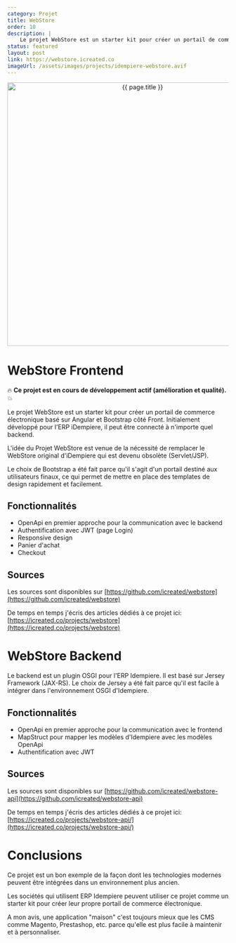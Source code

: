```yaml
---
category: Projet
title: WebStore
order: 10
description: |
    Le projet WebStore est un starter kit pour créer un portail de commerce électronique basé sur Angular et Bootstrap côté Front. Initialement développé pour l'ERP iDempiere pour remplacer le WebStore original qui est devenu obsolète (Servlet/JSP). Il peut être connecté à n'importe quel backend.
status: featured
layout: post
link: https://webstore.icreated.co
imageUrl: /assets/images/projects/idempiere-webstore.avif
---
```


<p align="center">
<img src="{{ page.imageUrl }}" alt="{{ page.title }}" style="width: 600px;">
</p>

# WebStore Frontend

:fire: **Ce projet est en cours de développement actif (amélioration et qualité).** :boom:

Le projet WebStore est un starter kit pour créer un portail de commerce électronique basé sur Angular et Bootstrap côté Front. Initialement développé pour l'ERP iDempiere, il peut être connecté à n'importe quel backend.

L'idée du Projet WebStore est venue de la nécessité de remplacer le WebStore original d'iDempiere qui est devenu obsolète (Servlet/JSP).

Le choix de Bootstrap a été fait parce qu'il s'agit d'un portail destiné aux utilisateurs finaux, ce qui permet de mettre en place des templates de design rapidement et facilement.

## Fonctionnalités
* OpenApi en premier approche pour la communication avec le backend
* Authentification avec JWT (page Login)
* Responsive design
* Panier d'achat
* Checkout

## Sources
Les sources sont disponibles sur [https://github.com/icreated/webstore](https://github.com/icreated/webstore)

De temps en temps j'écris des articles dédiés à ce projet ici: [https://icreated.co/projects/webstore](https://icreated.co/projects/webstore)

# WebStore Backend
Le backend est un plugin OSGI pour l'ERP Idempiere. Il est basé sur Jersey Framework (JAX-RS).
Le choix de Jersey a été fait parce qu'il est facile à intégrer dans l'environnement OSGI d'Idempiere.

## Fonctionnalités
* OpenApi en premier approche pour la communication avec le frontend
* MapStruct pour mapper les modèles d'Idempiere avec les modèles OpenApi
* Authentification avec JWT

## Sources
Les sources sont disponibles sur [https://github.com/icreated/webstore-api](https://github.com/icreated/webstore-api)

De temps en temps j'écris des articles dédiés à ce projet ici: [https://icreated.co/projects/webstore-api/](https://icreated.co/projects/webstore-api/)

# Conclusions
Ce projet est un bon exemple de la façon dont les technologies modernes peuvent être intégrées dans un environnement plus ancien. 

Les sociétés qui utilisent ERP Idempiere peuvent utiliser ce projet comme un starter kit pour créer leur propre portail de commerce électronique.

A mon avis, une application "maison" c'est toujours mieux que les CMS comme Magento, Prestashop, etc. parce qu'elle est plus facile à maintenir et à personnaliser.